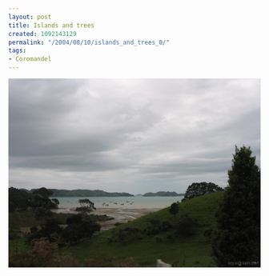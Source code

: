```yaml
---
layout: post
title: Islands and trees
created: 1092143129
permalink: "/2004/08/10/islands_and_trees_0/"
tags:
- Coromandel
---
```


<img src="/image/images/img_2222-1030.jpg"/>


